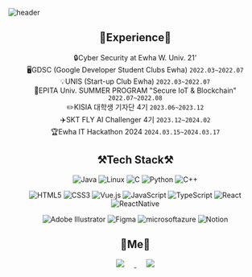 ![header](https://capsule-render.vercel.app/api?type=waving&color=timeGradient&height=300&text=SeoyoungOh&animation=fadeIn&fontAlign=70&fontAlignY=55)

## <div align="center">🔭Experience🔭</div>
<div align=center>
    
🔒Cyber Security at Ewha W. Univ. 21'   
🖥️GDSC (Google Developer Student Clubs Ewha) `2022.03~2022.07`   
💡UNIS (Start-up Club Ewha) `2022.03~2022.07`   
🔗EPITA Univ. SUMMER PROGRAM "Secure IoT & Blockchain" `2022.07~2022.08`   
✏️KISIA 대학생 기자단 4기 `2023.06~2023.12`   
✈️SKT FLY AI Challenger 4기 `2023.12~2024.02`   
🏆Ewha IT Hackathon 2024 `2024.03.15~2024.03.17`   
    
</div>

## <div align="center">⚒️Tech Stack⚒️</div>
<div align=center>

![Java](https://img.shields.io/badge/java-%23ED8B00.svg?style=for-the-badge&logo=Java&logoColor=white)  ![Linux](https://img.shields.io/badge/Linux-FCC624?style=for-the-badge&logo=linux&logoColor=black)   ![C](https://img.shields.io/badge/c-%2300599C.svg?style=for-the-badge&logo=c&logoColor=white)  ![Python](https://img.shields.io/badge/python-3670A0?style=for-the-badge&logo=python&logoColor=ffdd54)      ![C++](https://img.shields.io/badge/C++-yellow.svg?style=for-the-badge&logo=cplusplus&logoColor=white)    

![HTML5](https://img.shields.io/badge/html5-%23E34F26.svg?style=for-the-badge&logo=html5&logoColor=white) ![CSS3](https://img.shields.io/badge/css3-%231572B6.svg?style=for-the-badge&logo=css3&logoColor=white)  ![Vue.js](https://img.shields.io/badge/vuejs-%2335495e.svg?style=for-the-badge&logo=vuedotjs&logoColor=%234FC08D)    ![JavaScript](https://img.shields.io/badge/javascript-%23323330.svg?style=for-the-badge&logo=javascript&logoColor=%23F7DF1E)     ![TypeScript](https://img.shields.io/badge/TypeScript-white.svg?style=for-the-badge&logo=TypeScript&logoColor=#3178C6)     ![React](https://img.shields.io/badge/React-%2300599C.svg?style=for-the-badge&logo=React&logoColor=#61DAFB)     ![ReactNative](https://img.shields.io/badge/ReactNative-%23ED8B00.svg?style=for-the-badge&logo=ReactNative&logoColor=white) 

![Adobe Illustrator](https://img.shields.io/badge/adobe%20illustrator-%23FF9A00.svg?style=for-the-badge&logo=adobe%20illustrator&logoColor=white)  ![Figma](https://img.shields.io/badge/Figma-%23FF9A00.svg?style=for-the-badge&logo=Figma&logoColor=white)    ![microsoftazure](https://img.shields.io/badge/microsoftazure-blue.svg?style=for-the-badge&logo=microsoftazure&logoColor=white)    ![Notion](https://img.shields.io/badge/Notion-%2300599C.svg?style=for-the-badge&logo=Notion&logoColor=#61DAFB)     


</div>

## <div align="center">📱Me📱</div>
<div align=center>

<a href="ohseoyoung5@gmail.com">
    <img 
        src="https://img.shields.io/badge/Gmail-D14836?style=for-the-badge&logo=gmail&logoColor=white"
        style="height : auto; margin-left : 20px; margin-right : 20px;"/>
</a>
<!--  ![Gmail](https://img.shields.io/badge/Gmail-D14836?style=for-the-badge&logo=gmail&logoColor=white) -->
<a href="https://instagram.com/seo_young2171">
    <img 
        src="http://img.shields.io/badge/-Instagram-%23E4405F.svg?style=for-the-badge&logo=Instagram&logoColor=white&link=https://instagram.com/seo_young2171/"
        style="height : auto; margin-left : 20px; margin-right : 20px;"/>
</a> 
<!--
<a href="https://velog.io/@seoyoung">
    <img 
        src="http://img.shields.io/badge/-Velog-20C997?style=for-the-badge&logo=Velog&logoColor=white&link=https://velog.io/@seoyoung"
        style="height : auto; margin-left : 10px; margin-right : 10px;"/>
-->
</div>


<!--
![Anurag's GitHub stats](https://github-readme-stats.vercel.app/api?username=Seoyoung&theme=tokyonight&show_icons=true)
[![Hits](https://hits.seeyoufarm.com/api/count/incr/badge.svg?url=https%3A%2F%2Fgithub.com%2Fgjbae1212%2Fhit-counter&count_bg=%2379C83D&title_bg=%23555555&icon=&icon_color=%23E7E7E7&title=hits&edge_flat=false)](https://hits.seeyoufarm.com)
-->

<!--
**SeoyoungOhMe/SeoyoungOhMe** is a ✨ _special_ ✨ repository because its `README.md` (this file) appears on your GitHub profile.

Here are some ideas to get you started:

- 🔭 I’m currently working on ...
- 🌱 I’m currently learning ...
- 👯 I’m looking to collaborate on ...
- 🤔 I’m looking for help with ...
- 💬 Ask me about ...
- 📫 How to reach me: ...
- 😄 Pronouns: ...
- ⚡ Fun fact: ...
-->
